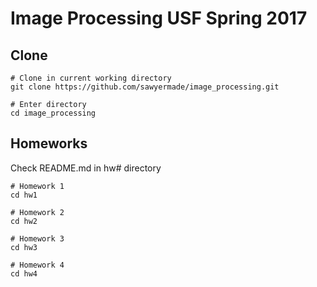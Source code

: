# Image Processing USF Spring 2017

## Clone
```
# Clone in current working directory
git clone https://github.com/sawyermade/image_processing.git 

# Enter directory
cd image_processing
```

## Homeworks
Check README.md in hw# directory
```
# Homework 1
cd hw1

# Homework 2
cd hw2

# Homework 3
cd hw3

# Homework 4
cd hw4
```
